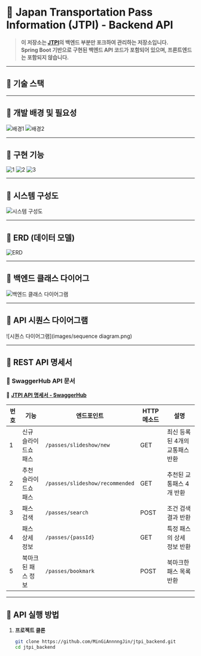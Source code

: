# 🚆 Japan Transportation Pass Information (JTPI) - Backend API

> **이 저장소는 [JTPI](https://github.com/Capstone-Project-4-1)의 백엔드 부분만 포크하여 관리하는 저장소입니다.**  
> **Spring Boot 기반으로 구현된 백엔드 API 코드가 포함되어 있으며, 프론트엔드는 포함되지 않습니다.**  

---

## 📌 기술 스택



---

## 📌 개발 배경 및 필요성
![배경1](images/background.png)
![배경2](images/background2.png)



---

## 📌 구현 기능
![1](images/one.png)
![2](images/two.png)
![3](images/three.png)


---

## 📌 시스템 구성도
![시스템 구성도](images/system-architecture.png)

---

## 📌 ERD (데이터 모델)
![ERD](images/ER.png)

---

## 📌 백엔드 클래스 다이어그
![백엔드 클래스 다이어그램](images/backend-class-diagram.png)

---

## 📌 API 시퀀스 다이어그램
![시퀀스 다이어그램](images/sequence diagram.png)

---

## 📌 REST API 명세서  

### 📄 **SwaggerHub API 문서**  
🔗 **[JTPI API 명세서 - SwaggerHub](https://app.swaggerhub.com/apis-docs/janu-dd7/JTPI/1.0.0)**  

| 번호 | 기능 | 엔드포인트 | HTTP 메소드 | 설명 |
|----|----------------|-----------------------------|------------|-----------|
| 1  | 신규 슬라이드쇼 패스 | `/passes/slideshow/new` | GET | 최신 등록된 4개의 교통패스 반환 |
| 2  | 추천 슬라이드쇼 패스 | `/passes/slideshow/recommended` | GET | 추천된 교통패스 4개 반환 |
| 3  | 패스 검색 | `/passes/search` | POST | 조건 검색 결과 반환 |
| 4  | 패스 상세 정보 | `/passes/{passId}` | GET | 특정 패스의 상세 정보 반환 |
| 5  | 북마크된 패스 정보 | `/passes/bookmark` | POST | 북마크한 패스 목록 반환 |

---

## 📌 API 실행 방법  

1. **프로젝트 클론**  
   ```sh
   git clone https://github.com/MinGiAnnnngJin/jtpi_backend.git
   cd jtpi_backend
